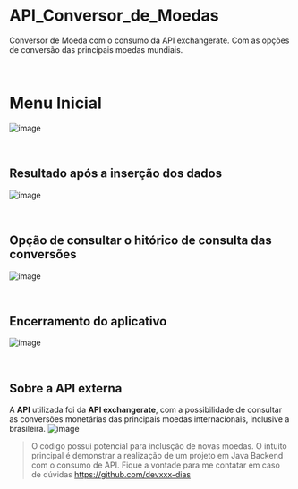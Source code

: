 # API_Conversor_de_Moedas
Conversor de Moeda com o consumo da API exchangerate. Com as opções de conversão das principais moedas mundiais.

&nbsp;

# Menu Inicial
![image](https://github.com/devxxx-dias/API_Conversor_de_Moedas/assets/104696883/2de22549-0297-4717-b9ef-4da1a5f63656)

&nbsp;
&nbsp;
## Resultado após a inserção dos dados
![image](https://github.com/devxxx-dias/API_Conversor_de_Moedas/assets/104696883/234cb793-5c80-4a63-8ac4-6721060a15ef)

&nbsp;
&nbsp;

## Opção de consultar o hitórico de consulta das conversões
![image](https://github.com/devxxx-dias/API_Conversor_de_Moedas/assets/104696883/746a2323-f1ce-44bf-a577-57d8af53393d)

&nbsp;
&nbsp;

## Encerramento do aplicativo
![image](https://github.com/devxxx-dias/API_Conversor_de_Moedas/assets/104696883/79d0e549-0794-454e-be4a-5752537789e3)

&nbsp;
&nbsp;
&nbsp;
## Sobre a API externa

A **API** utilizada foi da **API exchangerate**, com a possibilidade de consultar as conversões monetárias das principais 
moedas internacionais, inclusive a brasileira.
![image](https://github.com/devxxx-dias/API_Conversor_de_Moedas/assets/104696883/4f016157-1242-4e45-b3e4-9a6b2f79cdfb)

> O código possui potencial para inclusção de novas moedas.
> O intuito principal é demonstrar a realização de um projeto em Java Backend com o consumo de API.
> Fique a vontade para me contatar em caso de dúvidas
> <https://github.com/devxxx-dias>
